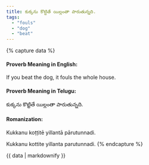 ```yaml
---
title: కుక్కను కొట్టితే యిల్లంతా పారుతున్నది.
tags:
  - "fouls"
  - "dog"
  - "beat"
---
```


{% capture data %}
#### Proverb Meaning in English:
If you beat the dog, it fouls the whole house.

#### Proverb Meaning in Telugu:
కుక్కను కొట్టితే యిల్లంతా పారుతున్నది.

#### Romanization:
Kukkanu koṭṭitē yillantā pārutunnadi.

Kukkanu kottite yillanta parutunnadi.
{% endcapture %}

{{ data | markdownify }}

